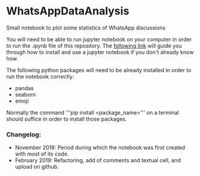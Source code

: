 # WhatsAppDataAnalysis
Small notebook to plot some statistics of WhatsApp discussions

You will need to be able to run jupyter notebook on your computer in order to run the .ipynb file of this repository. The [following link](https://www.datacamp.com/community/tutorials/tutorial-jupyter-notebook) will guide you through how to install and use a jupyter notebook if you don't already know how.

The following python packages will need to be already installed in order to run the notebook correctly:

* pandas
* seaborn
* emoji

Normally the command '''pip install <package_name>''' on a terminal should suffice in order to install those packages.

### Changelog:

* November 2018: Period during which the notebook was first created with most of its code.
* February 2019: Refactoring, add of comments and textual cell, and upload on github.

